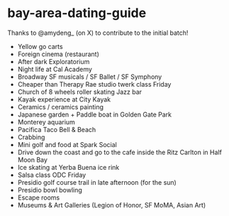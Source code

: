 # bay-area-dating-guide
Thanks to @amydeng_ (on X) to contribute to the initial batch!


- Yellow go carts
- Foreign cinema (restaurant)
- After dark Exploratorium
- Night life at Cal Academy
- Broadway SF musicals / SF Ballet / SF Symphony
- Cheaper than Therapy Rae studio twerk class Friday
- Church of 8 wheels roller skating Jazz bar
- Kayak experience at City Kayak
- Ceramics / ceramics painting
- Japanese garden + Paddle boat in Golden Gate Park
- Monterey aquarium
- Pacifica Taco Bell & Beach
- Crabbing
- Mini golf and food at Spark Social
- Drive down the coast and go to the cafe inside the Ritz Carlton in Half Moon Bay
- Ice skating at Yerba Buena ice rink
- Salsa class ODC Friday
- Presidio golf course trail in late afternoon (for the sun)
- Presidio bowl bowling
- Escape rooms
- Museums & Art Galleries (Legion of Honor, SF MoMA, Asian Art)
